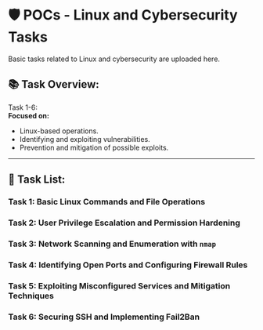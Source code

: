 # 🛡️ POCs - Linux and Cybersecurity Tasks
Basic tasks related to Linux and cybersecurity are uploaded here.

## 📚 Task Overview:
Task 1-6:  
**Focused on:**
- Linux-based operations.
- Identifying and exploiting vulnerabilities.
- Prevention and mitigation of possible exploits.

---

## 🚀 Task List:
### Task 1: Basic Linux Commands and File Operations
### Task 2: User Privilege Escalation and Permission Hardening
### Task 3: Network Scanning and Enumeration with `nmap`
### Task 4: Identifying Open Ports and Configuring Firewall Rules
### Task 5: Exploiting Misconfigured Services and Mitigation Techniques
### Task 6: Securing SSH and Implementing Fail2Ban
